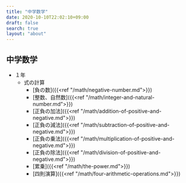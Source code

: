 ```yaml
---
title: "中学数学"
date: 2020-10-10T22:02:10+09:00
draft: false
search: true
layout: "about"
---
```


## 中学数学
- １年
  - 式の計算
    - [負の数]({{<ref "/math/negative-number.md">}})
    - [整数、自然数]({{<ref "/math/integer-and-natural-number.md">}})
    - [正負の加法]({{<ref "/math/addition-of-positive-and-negative.md">}})
    - [正負の減法]({{<ref "/math/subtraction-of-positive-and-negative.md">}})
    - [正負の乗法]({{<ref "/math/multiplication-of-positive-and-negative.md">}})
    - [正負の除法]({{<ref "/math/division-of-positive-and-negative.md">}})
    - [累乗]({{<ref "/math/the-power.md">}})
    - [四則演算]({{<ref "/math/four-arithmetic-operations.md">}})
  	